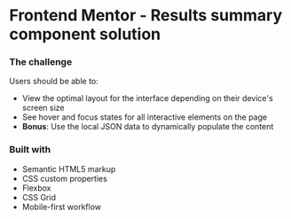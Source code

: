 # Frontend Mentor - Results summary component solution

### The challenge

Users should be able to:

- View the optimal layout for the interface depending on their device's screen size
- See hover and focus states for all interactive elements on the page
- **Bonus**: Use the local JSON data to dynamically populate the content


### Built with

- Semantic HTML5 markup
- CSS custom properties
- Flexbox
- CSS Grid
- Mobile-first workflow
